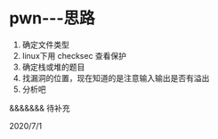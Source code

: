 # pwn---思路

1. 确定文件类型
2. linux下用 checksec 查看保护
3. 确定栈或堆的题目
4. 找漏洞的位置，现在知道的是注意输入输出是否有溢出
5. 分析吧

&&&&&&& 待补充  


2020/7/1  
